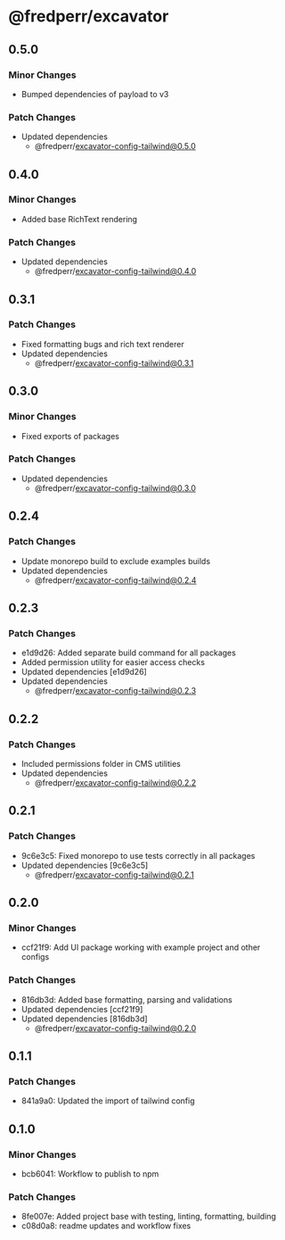 # @fredperr/excavator

## 0.5.0

### Minor Changes

- Bumped dependencies of payload to v3

### Patch Changes

- Updated dependencies
  - @fredperr/excavator-config-tailwind@0.5.0

## 0.4.0

### Minor Changes

- Added base RichText rendering

### Patch Changes

- Updated dependencies
  - @fredperr/excavator-config-tailwind@0.4.0

## 0.3.1

### Patch Changes

- Fixed formatting bugs and rich text renderer
- Updated dependencies
  - @fredperr/excavator-config-tailwind@0.3.1

## 0.3.0

### Minor Changes

- Fixed exports of packages

### Patch Changes

- Updated dependencies
  - @fredperr/excavator-config-tailwind@0.3.0

## 0.2.4

### Patch Changes

- Update monorepo build to exclude examples builds
- Updated dependencies
  - @fredperr/excavator-config-tailwind@0.2.4

## 0.2.3

### Patch Changes

- e1d9d26: Added separate build command for all packages
- Added permission utility for easier access checks
- Updated dependencies [e1d9d26]
- Updated dependencies
  - @fredperr/excavator-config-tailwind@0.2.3

## 0.2.2

### Patch Changes

- Included permissions folder in CMS utilities
- Updated dependencies
  - @fredperr/excavator-config-tailwind@0.2.2

## 0.2.1

### Patch Changes

- 9c6e3c5: Fixed monorepo to use tests correctly in all packages
- Updated dependencies [9c6e3c5]
  - @fredperr/excavator-config-tailwind@0.2.1

## 0.2.0

### Minor Changes

- ccf21f9: Add UI package working with example project and other configs

### Patch Changes

- 816db3d: Added base formatting, parsing and validations
- Updated dependencies [ccf21f9]
- Updated dependencies [816db3d]
  - @fredperr/excavator-config-tailwind@0.2.0

## 0.1.1

### Patch Changes

- 841a9a0: Updated the import of tailwind config

## 0.1.0

### Minor Changes

- bcb6041: Workflow to publish to npm

### Patch Changes

- 8fe007e: Added project base with testing, linting, formatting, building
- c08d0a8: readme updates and workflow fixes
